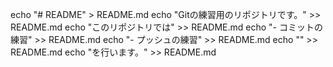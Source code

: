 echo "# README" > README.md
echo "Gitの練習用のリポジトリです。" >> README.md
echo "このリポジトリでは" >> README.md
echo "- コミットの練習" >> README.md
echo "- プッシュの練習" >> README.md
echo "" >> README.md
echo "を行います。" >> README.md